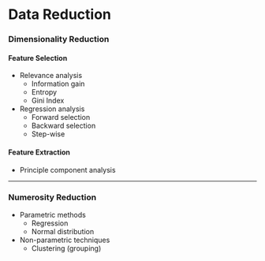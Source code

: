 # Data Reduction

### Dimensionality Reduction

#### Feature Selection

- Relevance analysis
    + Information gain
    + Entropy
    + Gini Index
- Regression analysis
    + Forward selection
    + Backward selection
    + Step-wise

#### Feature Extraction

- Principle component analysis

***

### Numerosity Reduction

- Parametric methods
    + Regression
    + Normal distribution
- Non-parametric techniques
    + Clustering (grouping)
